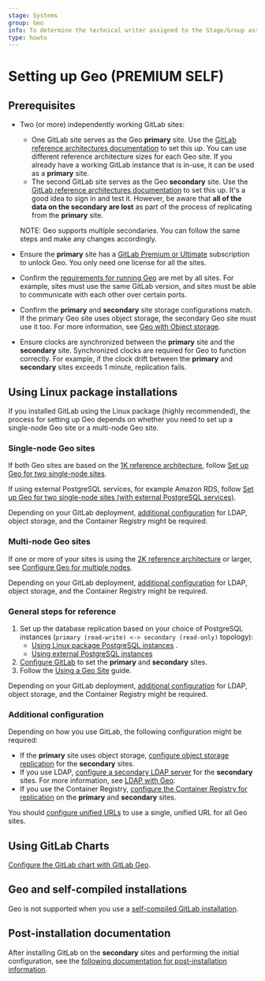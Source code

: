 ```yaml
---
stage: Systems
group: Geo
info: To determine the technical writer assigned to the Stage/Group associated with this page, see https://about.gitlab.com/handbook/product/ux/technical-writing/#assignments
type: howto
---
```


# Setting up Geo **(PREMIUM SELF)**

## Prerequisites

- Two (or more) independently working GitLab sites:
  - One GitLab site serves as the Geo **primary** site. Use the [GitLab reference architectures documentation](../../reference_architectures/index.md) to set this up. You can use different reference architecture sizes for each Geo site. If you already have a working GitLab instance that is in-use, it can be used as a **primary** site.
  - The second GitLab site serves as the Geo **secondary** site. Use the [GitLab reference architectures documentation](../../reference_architectures/index.md) to set this up. It's a good idea to sign in and test it. However, be aware that **all of the data on the secondary are lost** as part of the process of replicating from the **primary** site.

  NOTE:
  Geo supports multiple secondaries. You can follow the same steps and make any changes accordingly.

- Ensure the **primary** site has a [GitLab Premium or Ultimate](https://about.gitlab.com/pricing/) subscription to unlock Geo. You only need one license for all the sites.
- Confirm the [requirements for running Geo](../index.md#requirements-for-running-geo) are met by all sites. For example, sites must use the same GitLab version, and sites must be able to communicate with each other over certain ports.
- Confirm the **primary** and **secondary** site storage configurations match. If the primary Geo site uses object storage, the secondary Geo site must use it too. For more information, see [Geo with Object storage](../replication/object_storage.md).
- Ensure clocks are synchronized between the **primary** site and the **secondary** site. Synchronized clocks are required for Geo to function correctly. For example, if the clock drift between the **primary** and **secondary** sites exceeds 1 minute, replication fails.

## Using Linux package installations

If you installed GitLab using the Linux package (highly recommended), the process for setting up Geo depends on whether you need to set up
a single-node Geo site or a multi-node Geo site.

### Single-node Geo sites

If both Geo sites are based on the [1K reference architecture](../../reference_architectures/1k_users.md), follow
[Set up Geo for two single-node sites](two_single_node_sites.md).

If using external PostgreSQL services, for example Amazon RDS, follow [Set up Geo for two single-node sites (with external PostgreSQL services)](two_single_node_external_services.md).

Depending on your GitLab deployment, [additional configuration](#additional-configuration) for LDAP, object storage, and the Container Registry might be required.

### Multi-node Geo sites

If one or more of your sites is using the [2K reference architecture](../../reference_architectures/2k_users.md) or larger, see
[Configure Geo for multiple nodes](../replication/multiple_servers.md).

Depending on your GitLab deployment, [additional configuration](#additional-configuration) for LDAP, object storage, and the Container Registry might be required.

### General steps for reference

1. Set up the database replication based on your choice of PostgreSQL instances (`primary (read-write) <-> secondary (read-only)` topology):
   - [Using Linux package PostgreSQL instances](database.md) .
   - [Using external PostgreSQL instances](external_database.md)
1. [Configure GitLab](../replication/configuration.md) to set the **primary** and **secondary** sites.
1. Follow the [Using a Geo Site](../replication/usage.md) guide.

Depending on your GitLab deployment, [additional configuration](#additional-configuration) for LDAP, object storage, and the Container Registry might be required.

### Additional configuration

Depending on how you use GitLab, the following configuration might be required:

- If the **primary** site uses object storage, [configure object storage replication](../replication/object_storage.md) for the **secondary** sites.
- If you use LDAP, [configure a secondary LDAP server](../../auth/ldap/index.md) for the **secondary** sites.
  For more information, see [LDAP with Geo](../replication/single_sign_on.md#ldap).
- If you use the Container Registry, [configure the Container Registry for replication](../replication/container_registry.md) on the **primary** and **secondary** sites.

You should [configure unified URLs](../secondary_proxy/index.md#set-up-a-unified-url-for-geo-sites) to use a single, unified URL for all Geo sites.

## Using GitLab Charts

[Configure the GitLab chart with GitLab Geo](https://docs.gitlab.com/charts/advanced/geo/).

## Geo and self-compiled installations

Geo is not supported when you use a [self-compiled GitLab installation](../../../install/installation.md).

## Post-installation documentation

After installing GitLab on the **secondary** sites and performing the initial configuration, see the [following documentation for post-installation information](../index.md#post-installation-documentation).
